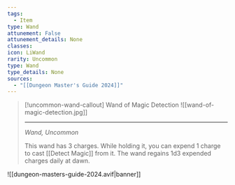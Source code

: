 ```yaml
---
tags:
  - Item
type: Wand
attunement: False
attunement_details: None
classes:
icon: LiWand
rarity: Uncommon
type: Wand
type_details: None
sources: 
  - "[[Dungeon Master's Guide 2024]]"
---
```

>[!uncommon-wand-callout] Wand of Magic Detection
>![[wand-of-magic-detection.jpg]]
>
>---
>_Wand, Uncommon_
>
>This wand has 3 charges. While holding it, you can expend 1 charge to cast [[Detect Magic]] from it. The wand regains 1d3 expended charges daily at dawn.
>


![[dungeon-masters-guide-2024.avif|banner]]